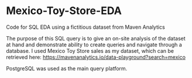 # Mexico-Toy-Store-EDA
Code for SQL EDA using a fictitious dataset from Maven Analytics

The purpose of this SQL query is to give an on-site analysis of the dataset at hand and demonstrate ability to create queries and navigate through a database.
I used Mexico Toy Store sales as my dataset, which can be retrieved here: https://mavenanalytics.io/data-playground?search=mexico

PostgreSQL was used as the main query platform.
